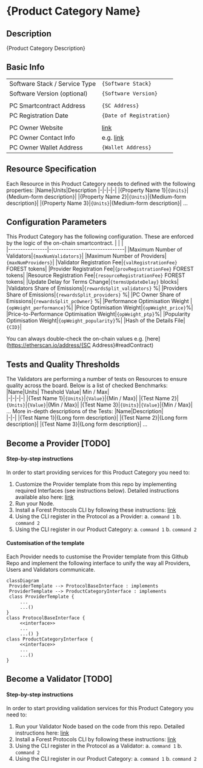 # {Product Category Name}

## Description
{Product Category Description}

## Basic Info
|                |                          |                
|----------------|-------------------------------|
|Software Stack / Service Type|`{Software Stack}`|
|Software Version (optional)|`{Software Version}`|
|||
|PC Smartcontract Address|`{SC Address}`|
|PC Registration Date | `{Date of Registration}`|
|||
|PC Owner Website|[link](https://{domain}/)|
|PC Owner Contact Info| e.g. [link](mailto:owner@domain.com)|
|PC Owner Wallet Address|`{Wallet Address}`|

## Resource Specification

Each Resource in this Product Category needs to defined with  the following properties:
|Name|Units|Description
|-|-|-|-|
|{Property Name 1}|`{Units}`|{Medium-form description}| 
|{Property Name 2}|`{Units}`|{Medium-form description}| 
|{Property Name 3}|`{Units}`|{Medium-form description}| 
...

## Configuration Parameters

This Product Category has the following configuration. These are enforced by the logic of the on-chain smartcontract.
|                |                          |                
|----------------|-------------------------------|
|Maximum Number of Validators|`{maxNumValidators}`|
|Maximum Number of Providers|`{maxNumProviders}`|
|Validator Registration Fee|`{valRegistrationFee}` FOREST tokens|
|Provider Registration Fee|`{provRegistrationFee}` FOREST tokens|
|Resource Registration Fee|`{resourceRegistrationFee}` FOREST tokens|
|Update Delay for Terms Change|`{termsUpdateDelay}` blocks|
|Validators Share of Emissions|`{rewardsSplit_validators}` %|
|Providers Share of Emissions|`{rewardsSplit_providers}` %|
|PC Owner Share of Emissions|`{rewardsSplit_pcOwner}` %|
|Performance Optimisation Weight |`{opWeight_performance}`%|
|Price Optimisation Weight|`{opWeight_price}`%|
|Price-to-Performance Optimisation Weight|`{opWeight_ptp}`%|
|Popularity Optimisation Weight|`{opWeight_popularity}`%|
|Hash of the Details File|`{CID}`|

You can always double-check the on-chain values e.g. [here](https://etherscan.io/address/{SC Address}#readContract)

## Tests and Quality Thresholds
The Validators are performing a number of tests on Resources to ensure quality across the board. Below is a list of checked Benchmarks:
|Name|Units| Theshold Value| Min / Max|                
|-|-|-|-|
|{Test Name 1}|`{Units}`|`{Value}`|{Min / Max}| 
|{Test Name 2}|`{Units}`|`{Value}`|{Min / Max}| 
|{Test Name 3}|`{Units}`|`{Value}`|{Min / Max}| 
...
More in-depth descriptions of the Tests:
|Name|Description|               
|-|-|
|{Test Name 1}|{Long form description}|
|{Test Name 2}|{Long form description}|
|{Test Name 3}|{Long form description}|
...

## Become a Provider [TODO]
#### Step-by-step instructions
In order to start providing services for this Product Category you need to:
1. Customize the Provider template from this repo by implementing required Interfaces (see instructions below).  Detailed instructions available also here:  [link](https://github.com/this_repo/provider/README.md)
2. Run your Node.
3. Install a Forest Protocols CLI by following these instructions: [link](https://github.com/forest-protocols/cli....)
4. Using the CLI register in the Protocol as a Provider:
a. `command 1`
b. `command 2`
5. Using the CLI register in our Product Category:
a. `command 1`
b. `command 2`

#### Customisation of the template
Each Provider needs to customise the Provider template from this Github Repo and implement the following interface to unify the way all Providers, Users and Validators communicate.
```mermaid
classDiagram
 ProviderTemplate --> ProtocolBaseInterface : implements
 ProviderTemplate --> ProductCategoryInterface : implements
 class ProviderTemplate {
	 ...
	 ...()
}
class ProtocolBaseInterface {  
	 <<interface>> 
	 ...
	 ...() }
class ProductCategoryInterface {
	 <<interface>> 
	 ... 
	 ...() 
}
```
## Become a Validator [TODO]
#### Step-by-step instructions
In order to start providing validation services for this Product Category you need to:
1. Run your Validator Node based on the code from this repo. Detailed instructions here:  [link](https://github.com/this_repo/validator/README.md)
2. Install a Forest Protocols CLI by following these instructions: [link](https://github.com/forest-protocols/cli....)
3. Using the CLI register in the Protocol as a Validator:
a. `command 1`
b. `command 2`
4. Using the CLI register in our Product Category:
a. `command 1`
b. `command 2`